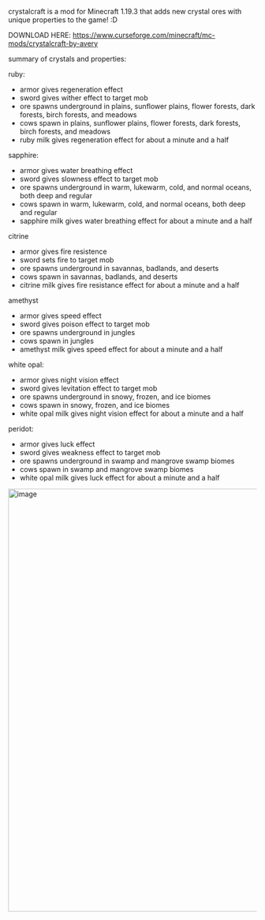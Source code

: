crystalcraft is a mod for Minecraft 1.19.3 that adds new crystal ores with unique properties to the game! :D

DOWNLOAD HERE: https://www.curseforge.com/minecraft/mc-mods/crystalcraft-by-avery 

summary of crystals and properties:

ruby: 
  - armor gives regeneration effect
  - sword gives wither effect to target mob
  - ore spawns underground in plains, sunflower plains, flower forests, dark forests, birch forests, and meadows
  - cows spawn in plains, sunflower plains, flower forests, dark forests, birch forests, and meadows
  - ruby milk gives regeneration effect for about a minute and a half
  
sapphire:
  - armor gives water breathing effect
  - sword gives slowness effect to target mob
  - ore spawns underground in warm, lukewarm, cold, and normal oceans, both deep and regular
  - cows spawn in warm, lukewarm, cold, and normal oceans, both deep and regular
  - sapphire milk gives water breathing effect for about a minute and a half

citrine
  - armor gives fire resistence
  - sword sets fire to target mob
  - ore spawns underground in savannas, badlands, and deserts
  - cows spawn in savannas, badlands, and deserts
  - citrine milk gives fire resistance effect for about a minute and a half

amethyst
  - armor gives speed effect 
  - sword gives poison effect to target mob
  - ore spawns underground in jungles
  - cows spawn in jungles
  - amethyst milk gives speed effect for about a minute and a half

white opal:
  - armor gives night vision effect
  - sword gives levitation effect to target mob
  - ore spawns underground in snowy, frozen, and ice biomes
  - cows spawn in snowy, frozen, and ice biomes
  - white opal milk gives night vision effect for about a minute and a half

peridot:
  - armor gives luck effect
  - sword gives weakness effect to target mob
  - ore spawns underground in swamp and mangrove swamp biomes
  - cows spawn in swamp and mangrove swamp biomes
  - white opal milk gives luck effect for about a minute and a half

<img width="856" alt="image" src="https://github.com/averystraumann/crystalcraft/assets/101287035/77f6846d-9af9-4732-b694-3408f951c83b">

